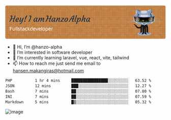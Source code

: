 ![Header](./github-header-image.png)

- 👋 Hi, I’m @hanzo-alpha
- 👀 I’m interested in software developer
- 🌱 I’m currently learning laravel, vue, react, vite, tailwind
- 📫 How to reach me just send me email to hansen.makangiras@hotmail.com 

<!---
hanzo-alpha/hanzo-alpha is a ✨ special ✨ repository because its `README.md` (this file) appears on your GitHub profile.
You can click the Preview link to take a look at your changes.
--->

<!--START_SECTION:waka-->

```txt
PHP          1 hr 4 mins     ████████████████░░░░░░░░░   63.52 %
JSON         12 mins         ███░░░░░░░░░░░░░░░░░░░░░░   12.27 %
Bash         7 mins          ██░░░░░░░░░░░░░░░░░░░░░░░   07.80 %
INI          7 mins          ██░░░░░░░░░░░░░░░░░░░░░░░   07.59 %
Markdown     5 mins          █▒░░░░░░░░░░░░░░░░░░░░░░░   05.32 %
```

<!--END_SECTION:waka-->

![image](https://github.com/hanzo-alpha/hanzo-alpha/assets/111342797/c4bd2977-6123-4017-8652-6e166259b484)

